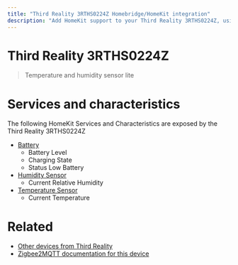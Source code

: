 ```yaml
---
title: "Third Reality 3RTHS0224Z Homebridge/HomeKit integration"
description: "Add HomeKit support to your Third Reality 3RTHS0224Z, using Homebridge, Zigbee2MQTT and homebridge-z2m."
---
```

<!---
This file has been GENERATED using src/docgen/docgen.ts
DO NOT EDIT THIS FILE MANUALLY!
-->
# Third Reality 3RTHS0224Z
> Temperature and humidity sensor lite


# Services and characteristics
The following HomeKit Services and Characteristics are exposed by
the Third Reality 3RTHS0224Z

* [Battery](../../battery.md)
  * Battery Level
  * Charging State
  * Status Low Battery
* [Humidity Sensor](../../sensors.md)
  * Current Relative Humidity
* [Temperature Sensor](../../sensors.md)
  * Current Temperature


# Related
* [Other devices from Third Reality](../index.md#third_reality)
* [Zigbee2MQTT documentation for this device](https://www.zigbee2mqtt.io/devices/3RTHS0224Z.html)